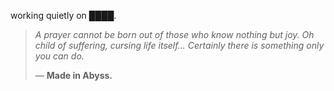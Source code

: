 working quietly on ████.


<!--QUOTE_START-->
> *A prayer cannot be born out of those who know nothing but joy. Oh child of suffering, cursing life itself... Certainly there is something only you can do.*  
>
>
> — **Made in Abyss.**
<!--QUOTE_END-->
<!-- last updated: 2025-10-31T23:23:17.627100+00:00 -->
